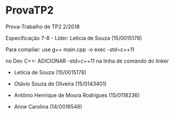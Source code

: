 # ProvaTP2
Prova-Trabalho de TP2 2/2018

Especificação 7-8 - Líder: Letícia de Souza (15/0015178)

Para compilar: use g++ main.cpp -o exec -std=c++11

no Dev C++: ADICIONAR -std=c++11 na linha de comando do linker

- Letícia de Souza (15/0015178)

- Otávio Souza de Oliveira (15/0143401)

- Antônio Henrique de Moura Rodrigues (15/0118236)

- Anne Carolina (14/0016546)
